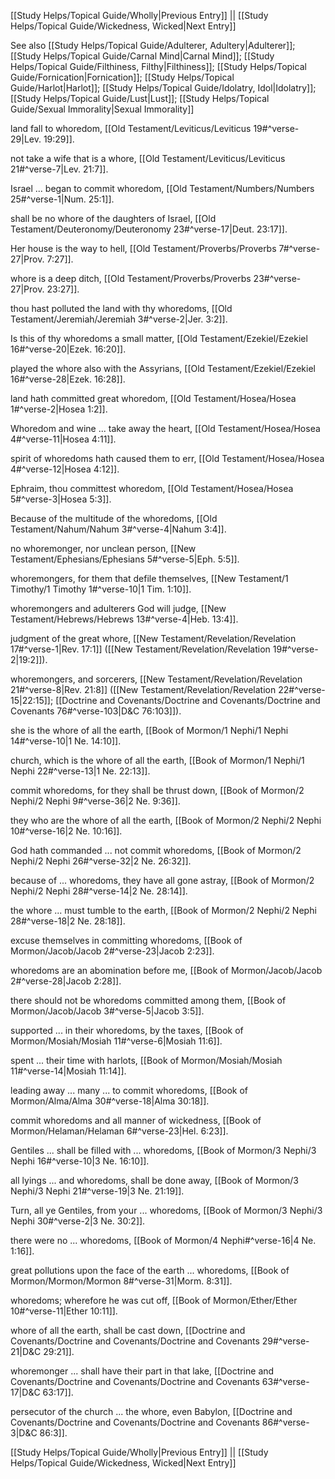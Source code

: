 [[Study Helps/Topical Guide/Wholly|Previous Entry]]  ||  [[Study Helps/Topical Guide/Wickedness, Wicked|Next Entry]]

 See also [[Study Helps/Topical Guide/Adulterer, Adultery|Adulterer]]; [[Study Helps/Topical Guide/Carnal Mind|Carnal Mind]]; [[Study Helps/Topical Guide/Filthiness, Filthy|Filthiness]]; [[Study Helps/Topical Guide/Fornication|Fornication]]; [[Study Helps/Topical Guide/Harlot|Harlot]]; [[Study Helps/Topical Guide/Idolatry, Idol|Idolatry]]; [[Study Helps/Topical Guide/Lust|Lust]]; [[Study Helps/Topical Guide/Sexual Immorality|Sexual Immorality]]

 land fall to whoredom, [[Old Testament/Leviticus/Leviticus 19#^verse-29|Lev. 19:29]].

 not take a wife that is a whore, [[Old Testament/Leviticus/Leviticus 21#^verse-7|Lev. 21:7]].

 Israel ... began to commit whoredom, [[Old Testament/Numbers/Numbers 25#^verse-1|Num. 25:1]].

 shall be no whore of the daughters of Israel, [[Old Testament/Deuteronomy/Deuteronomy 23#^verse-17|Deut. 23:17]].

 Her house is the way to hell, [[Old Testament/Proverbs/Proverbs 7#^verse-27|Prov. 7:27]].

 whore is a deep ditch, [[Old Testament/Proverbs/Proverbs 23#^verse-27|Prov. 23:27]].

 thou hast polluted the land with thy whoredoms, [[Old Testament/Jeremiah/Jeremiah 3#^verse-2|Jer. 3:2]].

 Is this of thy whoredoms a small matter, [[Old Testament/Ezekiel/Ezekiel 16#^verse-20|Ezek. 16:20]].

 played the whore also with the Assyrians, [[Old Testament/Ezekiel/Ezekiel 16#^verse-28|Ezek. 16:28]].

 land hath committed great whoredom, [[Old Testament/Hosea/Hosea 1#^verse-2|Hosea 1:2]].

 Whoredom and wine ... take away the heart, [[Old Testament/Hosea/Hosea 4#^verse-11|Hosea 4:11]].

 spirit of whoredoms hath caused them to err, [[Old Testament/Hosea/Hosea 4#^verse-12|Hosea 4:12]].

 Ephraim, thou committest whoredom, [[Old Testament/Hosea/Hosea 5#^verse-3|Hosea 5:3]].

 Because of the multitude of the whoredoms, [[Old Testament/Nahum/Nahum 3#^verse-4|Nahum 3:4]].

 no whoremonger, nor unclean person, [[New Testament/Ephesians/Ephesians 5#^verse-5|Eph. 5:5]].

 whoremongers, for them that defile themselves, [[New Testament/1 Timothy/1 Timothy 1#^verse-10|1 Tim. 1:10]].

 whoremongers and adulterers God will judge, [[New Testament/Hebrews/Hebrews 13#^verse-4|Heb. 13:4]].

 judgment of the great whore, [[New Testament/Revelation/Revelation 17#^verse-1|Rev. 17:1]] ([[New Testament/Revelation/Revelation 19#^verse-2|19:2]]).

 whoremongers, and sorcerers, [[New Testament/Revelation/Revelation 21#^verse-8|Rev. 21:8]] ([[New Testament/Revelation/Revelation 22#^verse-15|22:15]]; [[Doctrine and Covenants/Doctrine and Covenants/Doctrine and Covenants 76#^verse-103|D&C 76:103]]).

 she is the whore of all the earth, [[Book of Mormon/1 Nephi/1 Nephi 14#^verse-10|1 Ne. 14:10]].

 church, which is the whore of all the earth, [[Book of Mormon/1 Nephi/1 Nephi 22#^verse-13|1 Ne. 22:13]].

 commit whoredoms, for they shall be thrust down, [[Book of Mormon/2 Nephi/2 Nephi 9#^verse-36|2 Ne. 9:36]].

 they who are the whore of all the earth, [[Book of Mormon/2 Nephi/2 Nephi 10#^verse-16|2 Ne. 10:16]].

 God hath commanded ... not commit whoredoms, [[Book of Mormon/2 Nephi/2 Nephi 26#^verse-32|2 Ne. 26:32]].

 because of ... whoredoms, they have all gone astray, [[Book of Mormon/2 Nephi/2 Nephi 28#^verse-14|2 Ne. 28:14]].

 the whore ... must tumble to the earth, [[Book of Mormon/2 Nephi/2 Nephi 28#^verse-18|2 Ne. 28:18]].

 excuse themselves in committing whoredoms, [[Book of Mormon/Jacob/Jacob 2#^verse-23|Jacob 2:23]].

 whoredoms are an abomination before me, [[Book of Mormon/Jacob/Jacob 2#^verse-28|Jacob 2:28]].

 there should not be whoredoms committed among them, [[Book of Mormon/Jacob/Jacob 3#^verse-5|Jacob 3:5]].

 supported ... in their whoredoms, by the taxes, [[Book of Mormon/Mosiah/Mosiah 11#^verse-6|Mosiah 11:6]].

 spent ... their time with harlots, [[Book of Mormon/Mosiah/Mosiah 11#^verse-14|Mosiah 11:14]].

 leading away ... many ... to commit whoredoms, [[Book of Mormon/Alma/Alma 30#^verse-18|Alma 30:18]].

 commit whoredoms and all manner of wickedness, [[Book of Mormon/Helaman/Helaman 6#^verse-23|Hel. 6:23]].

 Gentiles ... shall be filled with ... whoredoms, [[Book of Mormon/3 Nephi/3 Nephi 16#^verse-10|3 Ne. 16:10]].

 all lyings ... and whoredoms, shall be done away, [[Book of Mormon/3 Nephi/3 Nephi 21#^verse-19|3 Ne. 21:19]].

 Turn, all ye Gentiles, from your ... whoredoms, [[Book of Mormon/3 Nephi/3 Nephi 30#^verse-2|3 Ne. 30:2]].

 there were no ... whoredoms, [[Book of Mormon/4 Nephi#^verse-16|4 Ne. 1:16]].

 great pollutions upon the face of the earth ... whoredoms, [[Book of Mormon/Mormon/Mormon 8#^verse-31|Morm. 8:31]].

 whoredoms; wherefore he was cut off, [[Book of Mormon/Ether/Ether 10#^verse-11|Ether 10:11]].

 whore of all the earth, shall be cast down, [[Doctrine and Covenants/Doctrine and Covenants/Doctrine and Covenants 29#^verse-21|D&C 29:21]].

 whoremonger ... shall have their part in that lake, [[Doctrine and Covenants/Doctrine and Covenants/Doctrine and Covenants 63#^verse-17|D&C 63:17]].

 persecutor of the church ... the whore, even Babylon, [[Doctrine and Covenants/Doctrine and Covenants/Doctrine and Covenants 86#^verse-3|D&C 86:3]].

[[Study Helps/Topical Guide/Wholly|Previous Entry]]  ||  [[Study Helps/Topical Guide/Wickedness, Wicked|Next Entry]]